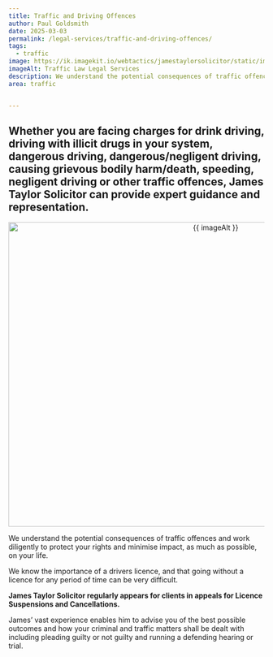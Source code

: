 ```yaml
---
title: Traffic and Driving Offences
author: Paul Goldsmith
date: 2025-03-03
permalink: /legal-services/traffic-and-driving-offences/
tags:
  - traffic
image: https://ik.imagekit.io/webtactics/jamestaylorsolicitor/static/img/services/traffic-law-600x400.jpg
imageAlt: Traffic Law Legal Services
description: We understand the potential consequences of traffic offences and works diligently to protect your rights and minimise impact, as much as possible, on your life.
area: traffic


---
```




## Whether you are facing charges for drink driving, driving with illicit drugs in your system, dangerous driving, dangerous/negligent driving, causing grievous bodily harm/death, speeding, negligent driving or other traffic offences, James Taylor Solicitor can provide expert guidance and representation. ##

<div class="postdetailimage" align="center">
<img src="{{ image }}/tr:w-800,h-533" alt="{{ imageAlt }}" title="{{ imageAlt }}" width="800px" height="600px" class="postimg">
</div>

We understand the potential consequences of traffic offences and work diligently to protect your rights and minimise impact, as much as possible, on your life. 

We know the importance of a drivers licence, and that going without a licence for any period of time can be very difficult.

**James Taylor Solicitor regularly appears for clients in appeals for Licence Suspensions and Cancellations.**


James’ vast experience enables him to advise you of the best possible outcomes and how your criminal and traffic matters shall be dealt with including pleading guilty or not guilty and running a defending hearing or trial.